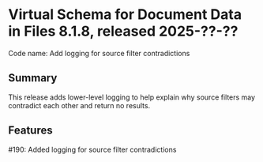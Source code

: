 # Virtual Schema for Document Data in Files 8.1.8, released 2025-??-??

Code name: Add logging for source filter contradictions

## Summary

This release adds lower-level logging to help explain why source filters may contradict each other and return no results.

## Features

#190: Added logging for source filter contradictions